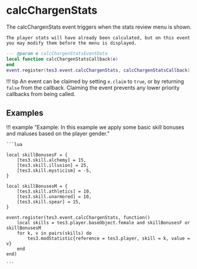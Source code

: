 # calcChargenStats
<div class="search_terms" style="display: none">calcchargenstats</div>

<!---
	This file is autogenerated. Do not edit this file manually. Your changes will be ignored.
	More information: https://github.com/MWSE/MWSE/tree/master/docs
-->

The calcChargenStats event triggers when the stats review menu is shown.
	
	The player stats will have already been calculated, but on this event you may modify them before the menu is displayed.

```lua
--- @param e calcChargenStatsEventData
local function calcChargenStatsCallback(e)
end
event.register(tes3.event.calcChargenStats, calcChargenStatsCallback)
```

!!! tip
	An event can be claimed by setting `e.claim` to `true`, or by returning `false` from the callback. Claiming the event prevents any lower priority callbacks from being called.

## Examples

!!! example "Example: In this example we apply some basic skill bonuses and maluses based on the player gender."

	```lua
	
	local skillBonusesF = {
		[tes3.skill.alchemy] = 15,
		[tes3.skill.illusion] = 25,
		[tes3.skill.mysticism] = -5,
	}
	
	local skillBonusesM = {
		[tes3.skill.athletics] = 10,
		[tes3.skill.unarmored] = 10,
		[tes3.skill.spear] = 15,
	}
	
	event.register(tes3.event.calcChargenStats, function()
	    local skills = tes3.player.baseObject.female and skillBonusesF or skillBonusesM
	    for k, v in pairs(skills) do
		    tes3.modStatistic{reference = tes3.player, skill = k, value = v}
	    end
	end)

	```


